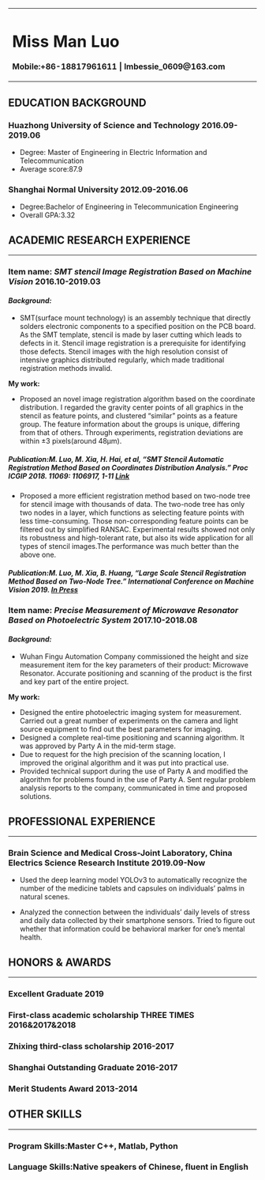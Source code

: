 <table border="0">
  <tr>
    <td width="50%">
      <h1>Miss Man Luo</h1>
      <p><b>Mobile:+86-18817961611 |  lmbessie_0609@163.com</b></p>
    </td>
  </tr>
 </table>
 
## EDUCATION BACKGROUND
### Huazhong University of Science and Technology             2016.09-2019.06       
+ Degree: Master of Engineering in Electric Information and Telecommunication
+ Average score:87.9
 
### Shanghai Normal University                                2012.09-2016.06
+ Degree:Bachelor of Engineering in Telecommunication Engineering
+ Overall GPA:3.32
 
## ACADEMIC RESEARCH EXPERIENCE
---
### Item name: *SMT stencil Image Registration Based on Machine Vision*          2016.10-2019.03
#### *Background:*
+ SMT(surface mount technology) is an assembly technique that directly solders electronic components to a specified position on the PCB  board. As the SMT template, stencil is made by laser cutting which leads to defects in it. Stencil image registration is a prerequisite for identifying those defects. Stencil images with the high resolution consist of intensive graphics distributed regularly, which made traditional registration methods invalid.

**My work:**
+ Proposed an novel image registration algorithm based on the coordinate distribution. I regarded the gravity center points of all    graphics in the stencil as feature points, and clustered “similar” points as a feature group. The feature information about the groups is unique, differing from that of others. Through experiments, registration deviations are within ±3 pixels(around 48μm).
##### Publication:M. Luo, M. Xia, H. Hai, et al, “SMT Stencil Automatic Registration Method Based on Coordinates Distribution Analysis.” Proc ICGIP 2018. 11069: 1106917, 1-11 [Link](https://www.spiedigitallibrary.org/conference-proceedings-of-spie/11069/1106917/SMT-stencil-automatic-registration-method-based-on-coordinates-distribution-analysis/10.1117/12.2524289.short?SSO=1)
+ Proposed a more efficient registration method based on two-node tree for stencil image with thousands of data. The two-node tree has only two nodes in a layer, which functions as selecting feature points with less time-consuming. Those non-corresponding feature points can be filtered out by simplified RANSAC. Experimental results showed not only its robustness and high-tolerant rate, but also its wide application for all types of stencil images.The performance was much better than the above one.
##### Publication:M. Luo, M. Xia, B. Huang, “Large Scale Stencil Registration Method Based on Two-Node Tree.” International Conference on Machine Vision 2019. [In Press](https://pan.baidu.com/s/1fGzqIgEFyXcnF3n0_IcaoQ)
 
### Item name: *Precise Measurement of Microwave Resonator Based on Photoelectric System*             2017.10-2018.08
#### *Background:*
+ Wuhan Fingu Automation Company commissioned the height and size measurement item for the key parameters of their product: Microwave Resonator. Accurate positioning and scanning of the product is the first and key part of the entire project.

**My work:**
+ Designed the entire photoelectric imaging system for measurement. Carried out a great number of experiments on the camera and light source equipment to find out the best parameters for imaging.
+ Designed a complete real-time positioning and scanning algorithm. It was approved by Party A in the mid-term stage.
+ Due to request for the high precision of the scanning location, I improved the original algorithm and it was put into practical use.
+ Provided technical support during the use of Party A and modified the algorithm for problems found in the use of Party A. Sent regular problem analysis reports to the company, communicated in time and proposed solutions.

## PROFESSIONAL EXPERIENCE
---
### Brain Science and Medical Cross-Joint Laboratory, China Electrics Science Research Institute             2019.09-Now
+ Used the deep learning model YOLOv3 to automatically recognize the number of the medicine tablets and capsules on individuals’ palms in natural scenes.

+ Analyzed the connection between the individuals’ daily levels of stress and daily data collected by their smartphone sensors. Tried to figure out whether that information could be behavioral marker for one’s mental health. 

## HONORS & AWARDS
---
### Excellent Graduate             2019
### First-class academic scholarship **THREE TIMES**             2016&2017&2018
### Zhixing third-class scholarship             2016-2017
### Shanghai Outstanding Graduate             2016-2017
### Merit Students Award             2013-2014

## OTHER SKILLS
---
### Program Skills:Master C++, Matlab, Python 
### Language Skills:Native speakers of Chinese, fluent in English
